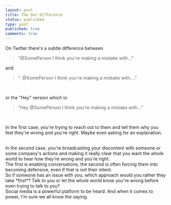 ```yaml
---
layout: post
title: The Dot-Difference
status: published
type: post
published: true
comments: true
---
```


On Twitter there's a subtle difference between 

> "@SomePerson I think you're making a mistake with..."

and
<br/>

> ". @SomePerson I think you're making a mistake with...." 

<br/>

or the "Hey" version which is:


> "Hey @SomePerson I think you're making a mistake with..."

<br/>

In the first case, you're trying to reach out to them and tell them why you feel they're wrong and you're right. Maybe even asking for an explanation.

<br/>
In the second case, you're broadcasting your discontent with someone or some company's actions and making it really 
clear that you want the whole world to hear how they're wrong and you're right.

<br/>
The first is enabling conversations, the second is often forcing them into becoming defensive, even if that is not their intent. 


<br/>
So if someone has an issue with you, which approach
would you rather they take *first*? Talk to you or let the whole world know you're wrong before even trying to talk to you?

<br/>
Social media is a powerful platform to be heard. And when it comes to power, I'm sure we all know the saying.
